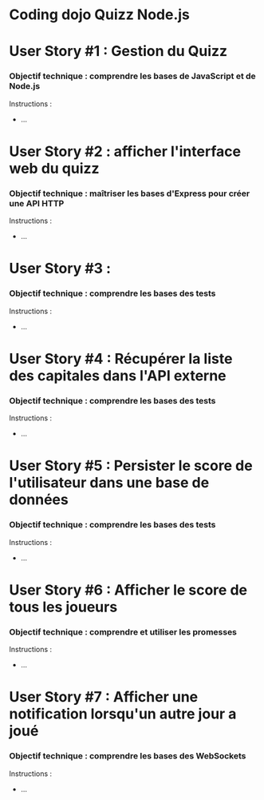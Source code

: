 # Coding dojo Quizz Node.js


# User Story #1 : Gestion du Quizz

### Objectif technique : comprendre les bases de JavaScript et de Node.js

Instructions :
- ...

# User Story #2 : afficher l'interface web du quizz

### Objectif technique : maîtriser les bases d'Express pour créer une API HTTP

Instructions :
- ...

# User Story #3 :

### Objectif technique : comprendre les bases des tests

Instructions :
- ...

# User Story #4 : Récupérer la liste des capitales dans l'API externe


### Objectif technique : comprendre les bases des tests

Instructions :
- ...


# User Story #5 : Persister le score de l'utilisateur dans une base de données


### Objectif technique : comprendre les bases des tests

Instructions :
- ...


# User Story #6 : Afficher le score de tous les joueurs


### Objectif technique : comprendre et utiliser les promesses

Instructions :
- ...


# User Story #7 : Afficher une notification lorsqu'un autre jour a joué


### Objectif technique : comprendre les bases des WebSockets

Instructions :
- ...

